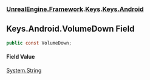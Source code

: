 ### [UnrealEngine.Framework](./UnrealEngine-Framework.md 'UnrealEngine.Framework').[Keys](./Keys.md 'UnrealEngine.Framework.Keys').[Keys.Android](./Keys-Android.md 'UnrealEngine.Framework.Keys.Android')
## Keys.Android.VolumeDown Field
  
```csharp
public const VolumeDown;
```
#### Field Value
[System.String](https://docs.microsoft.com/en-us/dotnet/api/System.String 'System.String')  
